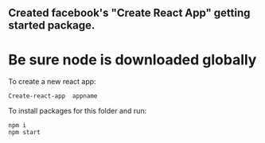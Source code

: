 ## Created facebook's "Create React App" getting started package. 

# Be sure node is downloaded globally 

To create a new react app:
```
Create-react-app  appname
```

To install packages for this folder and run: 
```
npm i
npm start
```



